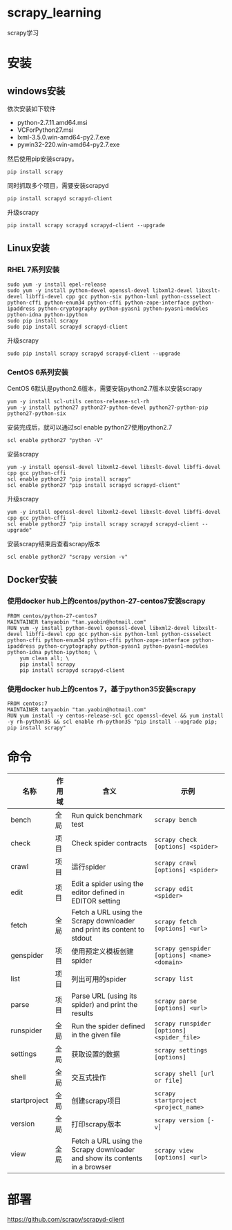 # scrapy_learning
scrapy学习

# 安装
## windows安装

依次安装如下软件

* python-2.7.11.amd64.msi
* VCForPython27.msi
* lxml-3.5.0.win-amd64-py2.7.exe
* pywin32-220.win-amd64-py2.7.exe

然后使用pip安装scrapy。

```shell
pip install scrapy
```

同时抓取多个项目，需要安装scrapyd
```shell
pip install scrapyd scrapyd-client
```

升级scrapy
```shell
pip install scrapy scrapyd scrapyd-client --upgrade
```

## Linux安装
### RHEL 7系列安装
```shell
sudo yum -y install epel-release
sudo yum -y install python-devel openssl-devel libxml2-devel libxslt-devel libffi-devel cpp gcc python-six python-lxml python-cssselect python-cffi python-enum34 python-cffi python-zope-interface python-ipaddress python-cryptography python-pyasn1 python-pyasn1-modules python-idna python-ipython
sudo pip install scrapy
sudo pip install scrapyd scrapyd-client
```

升级scrapy
```shell
sudo pip install scrapy scrapyd scrapyd-client --upgrade
```

### CentOS 6系列安装
CentOS 6默认是python2.6版本，需要安装python2.7版本以安装scrapy
```shell
yum -y install scl-utils centos-release-scl-rh
yum -y install python27 python27-python-devel python27-python-pip python27-python-six
```

安装完成后，就可以通过scl enable python27使用python2.7

```shell
scl enable python27 "python -V"
```

安装scrapy
```shell
yum -y install openssl-devel libxml2-devel libxslt-devel libffi-devel cpp gcc python-cffi
scl enable python27 "pip install scrapy"
scl enable python27 "pip install scrapyd scrapyd-client"
```

升级scrapy
```shell
yum -y install openssl-devel libxml2-devel libxslt-devel libffi-devel cpp gcc python-cffi
scl enable python27 "pip install scrapy scrapyd scrapyd-client --upgrade"
```

安装scrapy结束后查看scrapy版本
```shell
scl enable python27 "scrapy version -v"
```

## Docker安装

### 使用docker hub上的centos/python-27-centos7安装scrapy
```shell
FROM centos/python-27-centos7
MAINTAINER tanyaobin "tan.yaobin@hotmail.com"
RUN yum -y install python-devel openssl-devel libxml2-devel libxslt-devel libffi-devel cpp gcc python-six python-lxml python-cssselect python-cffi python-enum34 python-cffi python-zope-interface python-ipaddress python-cryptography python-pyasn1 python-pyasn1-modules python-idna python-ipython; \
    yum clean all; \
    pip install scrapy
    pip install scrapyd scrapyd-client
```

### 使用docker hub上的centos 7，基于python35安装scrapy
```shell
FROM centos:7
MAINTAINER tanyaobin "tan.yaobin@hotmail.com"
RUN yum install -y centos-release-scl gcc openssl-devel && yum install -y rh-python35 && scl enable rh-python35 "pip install --upgrade pip; pip install scrapy"
```

# 命令
| 名称 | 作用域 | 含义 | 示例 |
|-----|--------|------|------|
| bench | 全局 | Run quick benchmark test | ```scrapy bench``` |
| check | 项目 | Check spider contracts | ```scrapy check [options] <spider>``` |
| crawl | 项目 | 运行spider | ```scrapy crawl [options] <spider>``` |
| edit | 项目 | Edit a spider using the editor defined in EDITOR setting | ```scrapy edit <spider>``` |
| fetch | 全局 | Fetch a URL using the Scrapy downloader and print its content to stdout | ```scrapy fetch [options] <url>``` |
| genspider | 项目 | 使用预定义模板创建spider | ```scrapy genspider [options] <name> <domain>``` |
| list | 项目 | 列出可用的spider | ```scrapy list``` |
| parse | 项目 | Parse URL (using its spider) and print the results | ```scrapy parse [options] <url>``` |
| runspider | 全局 | Run the spider defined in the given file | ```scrapy runspider [options] <spider_file>``` |
| settings | 全局 | 获取设置的数据 | ```scrapy settings [options]``` |
| shell | 全局 | 交互式操作 | ```scrapy shell [url or file]``` |
| startproject | 全局 | 创建scrapy项目 | ```scrapy startproject <project_name>``` |
| version | 全局 | 打印scrapy版本 | ```scrapy version [-v]``` |
| view | 全局 | Fetch a URL using the Scrapy downloader and show its contents in a browser | ```scrapy view [options] <url>``` |

# 部署
https://github.com/scrapy/scrapyd-client
